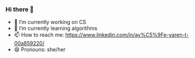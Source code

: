 ### Hi there 👋



- 🔭 I’m currently working on CS
- 🌱 I’m currently learning algorithms
- 📫 How to reach me: https://www.linkedin.com/in/ay%C5%9Fe-yaren-t-00a859220/
- 😄 Pronouns: she/her
